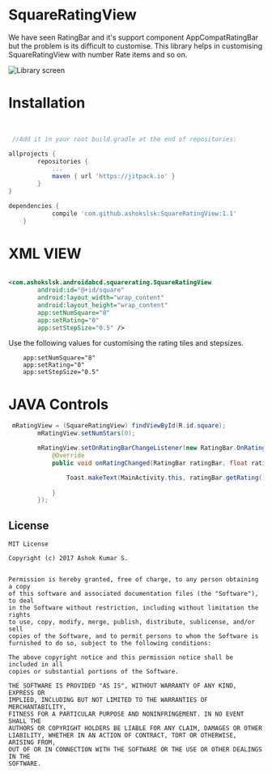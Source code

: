 # **SquareRatingView**

We have seen RatingBar and it's support component AppCompatRatingBar but the problem is its difficult to customise. This library helps in customising SquareRatingView with number Rate items and so on. 

![Library screen](https://github.com/ashokslsk/SquareRatingView/blob/master/screens/Animated.gif)


# Installation

```gradle

 
 //Add it in your root build.gradle at the end of repositories:

allprojects {
		repositories {
			...
			maven { url 'https://jitpack.io' }
		}
}

dependencies {
	        compile 'com.github.ashokslsk:SquareRatingView:1.1'
	}

```

# XML VIEW

```xml
 
<com.ashokslsk.androidabcd.squarerating.SquareRatingView
        android:id="@+id/square"
        android:layout_width="wrap_content"
        android:layout_height="wrap_content"
        app:setNumSquare="8"
        app:setRating="0"
        app:setStepSize="0.5" />

```

Use the following values for customising the rating tiles and stepsizes. 

        app:setNumSquare="8"
        app:setRating="0"
        app:setStepSize="0.5"

# JAVA Controls

```java
 mRatingView = (SquareRatingView) findViewById(R.id.square);
        mRatingView.setNumStars(0);

        mRatingView.setOnRatingBarChangeListener(new RatingBar.OnRatingBarChangeListener() {
            @Override
            public void onRatingChanged(RatingBar ratingBar, float rating, boolean fromUser) {

                Toast.makeText(MainActivity.this, ratingBar.getRating()+"", Toast.LENGTH_SHORT).show();
                
            }
        });

```



## **License**

```
MIT License

Copyright (c) 2017 Ashok Kumar S.


Permission is hereby granted, free of charge, to any person obtaining a copy
of this software and associated documentation files (the "Software"), to deal
in the Software without restriction, including without limitation the rights
to use, copy, modify, merge, publish, distribute, sublicense, and/or sell
copies of the Software, and to permit persons to whom the Software is
furnished to do so, subject to the following conditions:

The above copyright notice and this permission notice shall be included in all
copies or substantial portions of the Software.

THE SOFTWARE IS PROVIDED "AS IS", WITHOUT WARRANTY OF ANY KIND, EXPRESS OR
IMPLIED, INCLUDING BUT NOT LIMITED TO THE WARRANTIES OF MERCHANTABILITY,
FITNESS FOR A PARTICULAR PURPOSE AND NONINFRINGEMENT. IN NO EVENT SHALL THE
AUTHORS OR COPYRIGHT HOLDERS BE LIABLE FOR ANY CLAIM, DAMAGES OR OTHER
LIABILITY, WHETHER IN AN ACTION OF CONTRACT, TORT OR OTHERWISE, ARISING FROM,
OUT OF OR IN CONNECTION WITH THE SOFTWARE OR THE USE OR OTHER DEALINGS IN THE
SOFTWARE.

```
